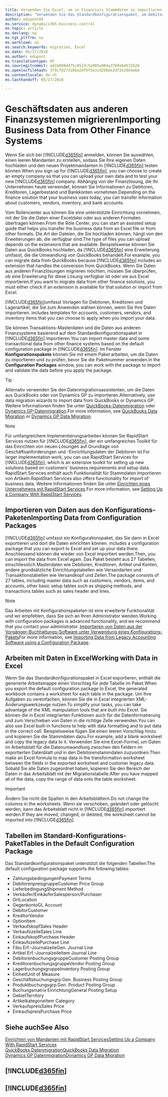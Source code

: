 ```yaml
---
title: Verwenden Sie Excel, um in Financials Stammdaten zu importieren | Microsoft Docs
description: "Verwenden Sie das Standardkonfigurationspaket, um Debitorendaten in Excel hinzuzufügen und Daten nach Business Central zu importieren."
author: edupont04
ms.service: dynamics365-business-central
ms.topic: article
ms.devlang: na
ms.tgt_pltfrm: na
ms.workload: na
ms.search.keywords: migration, Excel
ms.date: 05/17/2018
ms.author: edupont
ms.translationtype: HT
ms.sourcegitcommit: ad1b888d475c0523c5a905e804a3f89ab4531b28
ms.openlocfilehash: 379cfd2731bba2df6f5e31d2b8de2d72e2064ebb
ms.contentlocale: de-ch
ms.lasthandoff: 05/17/2018

---
```

# <a name="importing-business-data-from-other-finance-systems"></a><span data-ttu-id="d1933-103">Geschäftsdaten aus anderen Finanzsystemen migrieren</span><span class="sxs-lookup"><span data-stu-id="d1933-103">Importing Business Data from Other Finance Systems</span></span>
<span data-ttu-id="d1933-104">Wenn Sie sich bei [!INCLUDE[d365fin](includes/d365fin_md.md)] anmelden, können Sie auswählen, einen leeren Mandanten zu erstellen, sodass Sie Ihre eigenen Daten hochladen und den neuen Projektmandanten in [!INCLUDE[d365fin](includes/d365fin_md.md)] testen können.</span><span class="sxs-lookup"><span data-stu-id="d1933-104">When you sign up for [!INCLUDE[d365fin](includes/d365fin_md.md)], you can choose to create an empty company so that you can upload your own data and to test your new [!INCLUDE[d365fin](includes/d365fin_md.md)] company.</span></span> <span data-ttu-id="d1933-105">Abhängig von der Finanzlösung, die Ihr Unternehmen heute verwendet, können Sie Informationen zu Debitoren, Kreditoren, Lagerbestand und Bankkonten vornehmen.</span><span class="sxs-lookup"><span data-stu-id="d1933-105">Depending on the finance solution that your business uses today, you can transfer information about customers, vendors, inventory, and bank accounts.</span></span>  

<span data-ttu-id="d1933-106">Vom Rollencenter aus können Sie eine unterstützte Einrichtung vornehmen, mit der Sie die Daten einer Exceldatei oder aus anderen Formaten übertragen können.</span><span class="sxs-lookup"><span data-stu-id="d1933-106">From the Role Center, you can start an assisted setup guide that helps you transfer the business data from an Excel file or from other formats.</span></span> <span data-ttu-id="d1933-107">Die Art der Dateien, die Sie hochladen können, hängt von den Erweiterungen ab, die verfügbar sind.</span><span class="sxs-lookup"><span data-stu-id="d1933-107">The type of files you can upload depends on the extensions that are available.</span></span> <span data-ttu-id="d1933-108">Beispielsweise können Sie Daten aus QuickBooks hochladen, da [!INCLUDE[d365fin](includes/d365fin_md.md)] eine Erweiterung umfasst, die die Umwandlung von QuickBooks behandelt.</span><span class="sxs-lookup"><span data-stu-id="d1933-108">For example, you can migrate data from QuickBooks because [!INCLUDE[d365fin](includes/d365fin_md.md)] includes an extension that handles the conversion from QuickBooks.</span></span> <span data-ttu-id="d1933-109">Wenn Sie Daten aus anderen Finanzlösungen migrieren möchten, müssen Sie überprüfen, ob eine Erweiterung für diese Lösung verfügbar ist oder sie aus Excel importieren.</span><span class="sxs-lookup"><span data-stu-id="d1933-109">If you want to migrate data from other finance solutions, you must either check if an extension is available for that solution or import from Excel.</span></span>  

[!INCLUDE[d365fin](includes/d365fin_md.md)]<span data-ttu-id="d1933-110">umfasst Vorlagen für Debitoren, Kreditoren und Lagerartikel, die Sie zum Anwenden wählen können, wenn Sie Ihre Daten importieren.</span><span class="sxs-lookup"><span data-stu-id="d1933-110"> includes templates for accounts, customers, vendors, and inventory items that you can choose to apply when you import your data.</span></span>

<span data-ttu-id="d1933-111">Sie können Transaktions-Masterdaten und die Daten aus anderen Finanzsysteme basierend auf dem Standardkonfigurationspaket in [!INCLUDE[d365fin](includes/d365fin_md.md)] importieren.</span><span class="sxs-lookup"><span data-stu-id="d1933-111">You can import master data and some transactional data from other finance systems based on the default configuration package in [!INCLUDE[d365fin](includes/d365fin_md.md)].</span></span> <span data-ttu-id="d1933-112">Im Fenster **Konfigurationspakete** können Sie mit einem Paket arbeiten, um die Daten zu importieren und zu prüfen, bevor Sie die Paketnummer anwenden.</span><span class="sxs-lookup"><span data-stu-id="d1933-112">In the **Configuration Packages** window, you can work with the package to import and validate the data before you apply the package.</span></span>  

> [!TIP]  
> <span data-ttu-id="d1933-113">Alternativ verwenden Sie den Datenmigrationsassistenten, um die Daten aus QuickBooks oder von Dynamics GP zu importieren.</span><span class="sxs-lookup"><span data-stu-id="d1933-113">Alternatively, use data migration wizards to import data from QuickBooks or Dynamics GP.</span></span> <span data-ttu-id="d1933-114">Weitere Informationen finden Sie unter [QuickBooks-Datenmigration](ui-extensions-quickbooks-data-migration.md) oder [Dynamics GP-Datenmigration](ui-extensions-dynamicsgp-data-migration.md).</span><span class="sxs-lookup"><span data-stu-id="d1933-114">For more information, see [QuickBooks Data Migration](ui-extensions-quickbooks-data-migration.md) or [Dynamics GP Data Migration](ui-extensions-dynamicsgp-data-migration.md).</span></span>

> [!NOTE]  
> <span data-ttu-id="d1933-115">Für umfangreichere Implementierungsarbeiten können Sie RapidStart Services nutzen für [!INCLUDE[d365fin](includes/d365fin_md.md)], der ein umfangreiches Toolkit für das Einrichten von neuen Lösungen auf Grundlage von Geschäftsanforderungen und -Einrichtungsdaten der Debitoren ist.</span><span class="sxs-lookup"><span data-stu-id="d1933-115">For larger implementation work, you can use RapidStart Services for [!INCLUDE[d365fin](includes/d365fin_md.md)], which is an extensive toolkit for setting up new solutions based on customers' business requirements and setup data.</span></span> <span data-ttu-id="d1933-116">RapidStart Services enthält auch Funktionalität für Stammdaten Importieren von Artikeln.</span><span class="sxs-lookup"><span data-stu-id="d1933-116">RapidStart Services also offers functionality for import of business data.</span></span> <span data-ttu-id="d1933-117">Weitere Informationen finden Sie unter [Einrichten eines Unternehmens mit RapidStart Services](admin-set-up-a-company-with-rapidstart.md).</span><span class="sxs-lookup"><span data-stu-id="d1933-117">For more information, see [Setting Up a Company With RapidStart Services](admin-set-up-a-company-with-rapidstart.md).</span></span>

## <a name="importing-data-from-configuration-packages"></a><span data-ttu-id="d1933-118">Importieren von Daten aus den Konfigurations-Paketen</span><span class="sxs-lookup"><span data-stu-id="d1933-118">Importing Data from Configuration Packages</span></span>
[!INCLUDE[d365fin](includes/d365fin_md.md)]<span data-ttu-id="d1933-119"> umfasst ein Konfigurationspaket, das Sie dann in Excel exportieren und dort die Daten einrichten können.</span><span class="sxs-lookup"><span data-stu-id="d1933-119"> includes a configuration package that you can export to Excel and set up your data there.</span></span> <span data-ttu-id="d1933-120">Anschliessend können die wieder von Excel importiert werden.</span><span class="sxs-lookup"><span data-stu-id="d1933-120">Then, you can import the data from Excel again.</span></span> <span data-ttu-id="d1933-121">Das Paket besteht aus 27 Tabellen, einschliesslich Masterdaten wie Debitoren, Kreditoren, Artikel und Konten, andere grundsätzliche Einrichtungstabellen wie Versandarten und Transaktionstabellen wie Versandkopf und Zeilen.</span><span class="sxs-lookup"><span data-stu-id="d1933-121">The package consists of 27 tables, including master data such as customers, vendors, items, and accounts, other basic setup tables such as shipping methods, and transactions tables such as sales header and lines.</span></span>  

> [!NOTE]  
>   <span data-ttu-id="d1933-122">Das Arbeiten mit Konfigurationspaketen ist eine erweiterte Funktionalität und wir empfehlen, dass Sie sich an Ihren Administrator wenden.</span><span class="sxs-lookup"><span data-stu-id="d1933-122">Working with configuration packages is advanced functionality, and we recommend that you contact your administrator.</span></span> <span data-ttu-id="d1933-123">[Importieren von Daten aus der Vorgänger-Buchhaltungs-Software unter Verwendung eines Konfigurations-Pakets](across-import-data-configuration-packages.md)</span><span class="sxs-lookup"><span data-stu-id="d1933-123">For more information, see [Importing Data from Legacy Accounting Software using a Configuration Package](across-import-data-configuration-packages.md).</span></span>

## <a name="working-with-data-in-excel"></a><span data-ttu-id="d1933-124">Arbeiten mit Daten in Excel</span><span class="sxs-lookup"><span data-stu-id="d1933-124">Working with Data in Excel</span></span>
<span data-ttu-id="d1933-125">Wenn Sie das Standardkonfigurationspaket in Excel exportieren, enthält die generierte Arbeitsmappe einen Vorschlag für jede Tabelle im Paket.</span><span class="sxs-lookup"><span data-stu-id="d1933-125">When you export the default configuration package to Excel, the generated workbook contains a worksheet for each table in the package.</span></span> <span data-ttu-id="d1933-126">Um Ihre Aufgaben zu vereinfachen, können Sie die in Excel integrierten XML-Änderungswerkzeuge nutzen.</span><span class="sxs-lookup"><span data-stu-id="d1933-126">To simplify your tasks, you can take advantage of the XML manipulation tools that are built into Excel.</span></span> <span data-ttu-id="d1933-127">Sie können die in Excel integrierten Funktionen auch für die Datenformatierung und zum Verschieben von Daten in die richtige Zelle verwenden.</span><span class="sxs-lookup"><span data-stu-id="d1933-127">You can also use Excel built-in functions to help with data formatting and to put data in the correct cell.</span></span> <span data-ttu-id="d1933-128">Beispielsweise fügen Sie einen leeren Vorschlag hinzu und kopieren Sie die Stammdaten dazu.</span><span class="sxs-lookup"><span data-stu-id="d1933-128">For example, add a blank worksheet and copy the legacy data to it.</span></span> <span data-ttu-id="d1933-129">Verwenden Sie eine Excel-Formel, um Daten im Arbeitsblatt für die Datenumwandlung zwischen den Feldern im exportierten Datenblatt und in den Debitorenstammdaten zuzuordnen.</span><span class="sxs-lookup"><span data-stu-id="d1933-129">Then make an Excel formula to map data in the transformation worksheet between the fields in the exported worksheet and customer legacy data.</span></span> <span data-ttu-id="d1933-130">Sobald Sie alle Daten zugeordnet haben, kopieren Sie den Bereich der Daten in das Arbeitsblatt mit der Migrationstabelle.</span><span class="sxs-lookup"><span data-stu-id="d1933-130">After you have mapped all of the data, copy the range of data onto the table worksheet.</span></span>  

> [!IMPORTANT]  
>  <span data-ttu-id="d1933-131">Ändern Sie nicht die Spalten in den Arbeitsblättern.</span><span class="sxs-lookup"><span data-stu-id="d1933-131">Do not change the columns in the worksheets.</span></span> <span data-ttu-id="d1933-132">Wenn sie verschoben, geändert oder gelöscht werden, kann das Arbeitsblatt nicht in [!INCLUDE[d365fin](includes/d365fin_md.md)] importiert werden.</span><span class="sxs-lookup"><span data-stu-id="d1933-132">If they are moved, changed, or deleted, the worksheet cannot be imported into [!INCLUDE[d365fin](includes/d365fin_md.md)].</span></span>

## <a name="tables-in-the-default-configuration-package"></a><span data-ttu-id="d1933-133">Tabellen im Standard-Konfigurations-Paket</span><span class="sxs-lookup"><span data-stu-id="d1933-133">Tables in the Default Configuration Package</span></span>
<span data-ttu-id="d1933-134">Das Standardkonfigurationspaket unterstützt die folgenden Tabellen:</span><span class="sxs-lookup"><span data-stu-id="d1933-134">The default configuration package supports the following tables:</span></span>

-   <span data-ttu-id="d1933-135">Zahlungsbedingungen</span><span class="sxs-lookup"><span data-stu-id="d1933-135">Payment Terms</span></span>
-   <span data-ttu-id="d1933-136">Debitorenpreisgruppe</span><span class="sxs-lookup"><span data-stu-id="d1933-136">Customer Price Group</span></span>
-   <span data-ttu-id="d1933-137">Lieferbedingung</span><span class="sxs-lookup"><span data-stu-id="d1933-137">Shipment Method</span></span>
-   <span data-ttu-id="d1933-138">Verkäufer/Einkäufer</span><span class="sxs-lookup"><span data-stu-id="d1933-138">Salesperson/Purchaser</span></span>
-   <span data-ttu-id="d1933-139">Ort</span><span class="sxs-lookup"><span data-stu-id="d1933-139">Location</span></span>
-   <span data-ttu-id="d1933-140">Gegenkonto</span><span class="sxs-lookup"><span data-stu-id="d1933-140">GL Account</span></span>
-   <span data-ttu-id="d1933-141">Debitor</span><span class="sxs-lookup"><span data-stu-id="d1933-141">Customer</span></span>
-   <span data-ttu-id="d1933-142">Kreditor</span><span class="sxs-lookup"><span data-stu-id="d1933-142">Vendor</span></span>
-   <span data-ttu-id="d1933-143">Option</span><span class="sxs-lookup"><span data-stu-id="d1933-143">Item</span></span>
-   <span data-ttu-id="d1933-144">Verkaufskopf</span><span class="sxs-lookup"><span data-stu-id="d1933-144">Sales Header</span></span>
-   <span data-ttu-id="d1933-145">Verkaufszeile</span><span class="sxs-lookup"><span data-stu-id="d1933-145">Sales Line</span></span>
-   <span data-ttu-id="d1933-146">Einkaufskopf</span><span class="sxs-lookup"><span data-stu-id="d1933-146">Purchase Header</span></span>
-   <span data-ttu-id="d1933-147">Einkaufszeile</span><span class="sxs-lookup"><span data-stu-id="d1933-147">Purchase Line</span></span>
-   <span data-ttu-id="d1933-148">Fibu Erf.-Journalzeile</span><span class="sxs-lookup"><span data-stu-id="d1933-148">Gen. Journal Line</span></span>
-   <span data-ttu-id="d1933-149">Artikel Erf.-Journalzeile</span><span class="sxs-lookup"><span data-stu-id="d1933-149">Item Journal Line</span></span>
-   <span data-ttu-id="d1933-150">Debitorenbuchungsgruppe</span><span class="sxs-lookup"><span data-stu-id="d1933-150">Customer Posting Group</span></span>
-   <span data-ttu-id="d1933-151">Kreditorenbuchungsgruppe</span><span class="sxs-lookup"><span data-stu-id="d1933-151">Vendor Posting Group</span></span>
-   <span data-ttu-id="d1933-152">Lagerbuchungsgruppe</span><span class="sxs-lookup"><span data-stu-id="d1933-152">Inventory Posting Group</span></span>
-   <span data-ttu-id="d1933-153">Einheit</span><span class="sxs-lookup"><span data-stu-id="d1933-153">Unit of Measure</span></span>
-   <span data-ttu-id="d1933-154">Geschäftsbuchungsgrp.</span><span class="sxs-lookup"><span data-stu-id="d1933-154">Gen. Business Posting Group</span></span>
-   <span data-ttu-id="d1933-155">Produktbuchungsgrp.</span><span class="sxs-lookup"><span data-stu-id="d1933-155">Gen. Product Posting Group</span></span>
-   <span data-ttu-id="d1933-156">Buchungsmatrix Einrichtung</span><span class="sxs-lookup"><span data-stu-id="d1933-156">General Posting Setup</span></span>
-   <span data-ttu-id="d1933-157">Gebiet</span><span class="sxs-lookup"><span data-stu-id="d1933-157">Territory</span></span>
-   <span data-ttu-id="d1933-158">Artikelkategorie</span><span class="sxs-lookup"><span data-stu-id="d1933-158">Item Category</span></span>
-   <span data-ttu-id="d1933-159">Verkaufspreis</span><span class="sxs-lookup"><span data-stu-id="d1933-159">Sales Price</span></span>
-   <span data-ttu-id="d1933-160">Einkaufspreis</span><span class="sxs-lookup"><span data-stu-id="d1933-160">Purchase Price</span></span>

## <a name="see-also"></a><span data-ttu-id="d1933-161">Siehe auch</span><span class="sxs-lookup"><span data-stu-id="d1933-161">See Also</span></span>
[<span data-ttu-id="d1933-162">Einrichten von Mandanten mit RapidStart Services</span><span class="sxs-lookup"><span data-stu-id="d1933-162">Setting Up a Company With RapidStart Services</span></span>](admin-set-up-a-company-with-rapidstart.md)  
[<span data-ttu-id="d1933-163">QuickBooks Datenmigration</span><span class="sxs-lookup"><span data-stu-id="d1933-163">QuickBooks Data Migration</span></span>](ui-extensions-quickbooks-data-migration.md)  
[<span data-ttu-id="d1933-164">Dynamics GP Datenmigration</span><span class="sxs-lookup"><span data-stu-id="d1933-164">Dynamics GP Data Migration</span></span>](ui-extensions-dynamicsgp-data-migration.md)  

## [!INCLUDE[d365fin](includes/free_trial_md.md)]  
## [!INCLUDE[d365fin](includes/training_link_md.md)]


